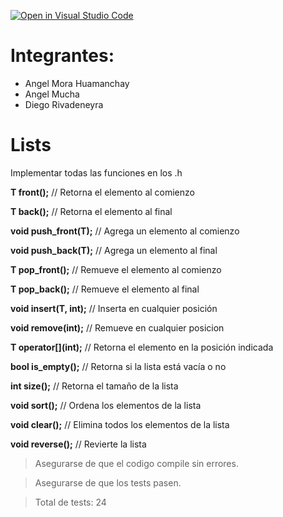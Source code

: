 [![Open in Visual Studio Code](https://classroom.github.com/assets/open-in-vscode-c66648af7eb3fe8bc4f294546bfd86ef473780cde1dea487d3c4ff354943c9ae.svg)](https://classroom.github.com/online_ide?assignment_repo_id=10777171&assignment_repo_type=AssignmentRepo)
# Integrantes: 
- Angel Mora Huamanchay
- Angel Mucha
- Diego Rivadeneyra

# Lists
Implementar todas las funciones en los .h

**T front();** // Retorna el elemento al comienzo

**T back();** // Retorna el elemento al final

**void push_front(T);** // Agrega un elemento al comienzo 

**void push_back(T);** // Agrega un elemento al final

**T pop_front();** // Remueve el elemento al comienzo

**T pop_back();** // Remueve el elemento al final

**void insert(T, int);** // Inserta en cualquier posición

**void remove(int);** // Remueve en cualquier posicion

**T operator\[](int);** // Retorna el elemento en la posición indicada

**bool is_empty();** // Retorna si la lista está vacía o no

**int size();** // Retorna el tamaño de la lista 

**void sort();** // Ordena los elementos de la lista

**void clear();** // Elimina todos los elementos de la lista

**void reverse();** // Revierte la lista


> Asegurarse de que el codigo compile sin errores.

> Asegurarse de que los tests pasen.

> Total de tests: 24
